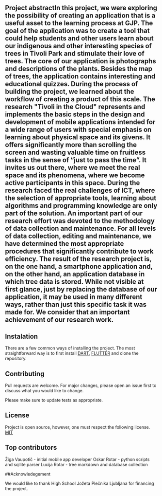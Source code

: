 
## Project abstractIn this project, we were exploring the possibility of creating an application that is a useful asset to the learning process at GJP. The goal of the application was to create a tool that could help students and other users learn about our indigenous and other interesting species of trees in  Tivoli Park and stimulate their love of trees. The core of our application is photographs and descriptions of the plants. Besides the map of trees, the application contains interesting and educational quizzes. During the process of building the project, we learned about the workflow of creating a product of this scale. The research "Tivoli in the Cloud" represents and implements the basic steps in the design and development of mobile applications intended for a wide range of users with special emphasis on learning about physical space and its givens. It offers significantly more than scrolling the screen and wasting valuable time on fruitless tasks in the sense of “just to pass the time”. It invites us out there, where we meet the real space and its phenomena, where we become active participants in this space. During the research faced the real challenges of ICT, where the selection of appropriate tools, learning about algorithms and programming knowledge are only part of the solution. An important part of our research effort was devoted to the methodology of data collection and maintenance. For all levels of data collection, editing and maintenance, we have determined the most appropriate procedures that significantly contribute to work efficiency. The result of the research project is, on the one hand,  a smartphone application and, on the other hand, an application database in which tree data is stored. While not visible at first glance, just by replacing the database of our application, it may be used in many different ways, rather than just this specific task it was made for. We consider that an important achievement of our research work.

## Instalation

There are a few common ways of installing the project. The most straightforward way is to first install [DART](https://dart.dev/), [FLUTTER](https://flutter.dev/) and clone the repository.

## Contributing

Pull requests are welcome. For major changes, please open an issue first
to discuss what you would like to change.

Please make sure to update tests as appropriate.

## License

Project is open source, however, one must respect the following license.
[MIT](https://choosealicense.com/licenses/mit/)


## Top contributors
Žiga Vaupotič - initial mobile app developer
Oskar Rotar - python scripts and sqllite parser
Lucija Rotar - tree markdown and database collection


##Acknowledegement

We would like to thank High School Jožeta Plečnika Ljubljana for financing the project.